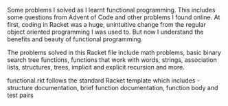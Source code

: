 Some problems I solved as I learnt functional programming. This includes some questions from Advent of Code and other problems I found online. At first, coding in Racket was a huge, unintuitive change from the regular object oriented programming I was used to. But now I understand the benefits and beauty of functional programming. 

The problems solved in this Racket file include math problems, basic binary search tree functions, functions that work with words,
strings, association lists, structures, trees, implicit and explicit recursion and more.

functional.rkt follows the standard Racket template which includes - structure documentation, brief function documentation, function body and test pairs
